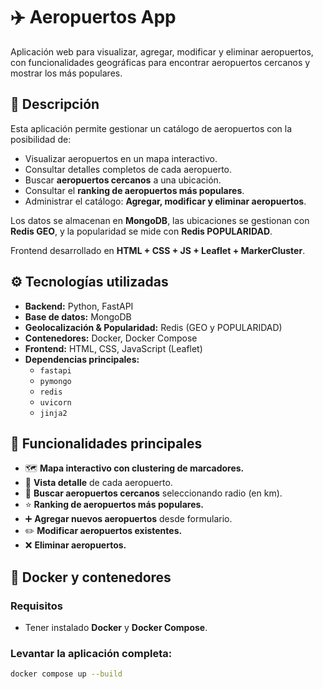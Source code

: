 # ✈️ Aeropuertos App

Aplicación web para visualizar, agregar, modificar y eliminar aeropuertos, con funcionalidades geográficas para encontrar aeropuertos cercanos y mostrar los más populares.

## 📝 Descripción

Esta aplicación permite gestionar un catálogo de aeropuertos con la posibilidad de:

- Visualizar aeropuertos en un mapa interactivo.
- Consultar detalles completos de cada aeropuerto.
- Buscar **aeropuertos cercanos** a una ubicación.
- Consultar el **ranking de aeropuertos más populares**.
- Administrar el catálogo: **Agregar, modificar y eliminar aeropuertos**.

Los datos se almacenan en **MongoDB**, las ubicaciones se gestionan con **Redis GEO**, y la popularidad se mide con **Redis POPULARIDAD**.

Frontend desarrollado en **HTML + CSS + JS + Leaflet + MarkerCluster**.

## ⚙️ Tecnologías utilizadas

- **Backend:** Python, FastAPI
- **Base de datos:** MongoDB
- **Geolocalización & Popularidad:** Redis (GEO y POPULARIDAD)
- **Contenedores:** Docker, Docker Compose
- **Frontend:** HTML, CSS, JavaScript (Leaflet)
- **Dependencias principales:**
  - `fastapi`
  - `pymongo`
  - `redis`
  - `uvicorn`
  - `jinja2`

## 🚀 Funcionalidades principales

- 🗺️ **Mapa interactivo con clustering de marcadores.**
- 🔎 **Vista detalle** de cada aeropuerto.
- 📍 **Buscar aeropuertos cercanos** seleccionando radio (en km).
- ⭐ **Ranking de aeropuertos más populares.**
- ➕ **Agregar nuevos aeropuertos** desde formulario.
- ✏️ **Modificar aeropuertos existentes.**
- ❌ **Eliminar aeropuertos.**


## 🐳 Docker y contenedores

### Requisitos

- Tener instalado **Docker** y **Docker Compose**.

### Levantar la aplicación completa:

```bash
docker compose up --build
